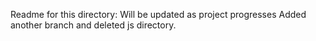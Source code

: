 Readme for this directory: Will be updated as project progresses
Added another branch and deleted js directory.
